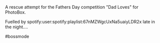 A rescue attempt for the Fathers Day competition "Dad Loves" for PhotoBox.


Fuelled by spotify:user:spotify:playlist:67nMZWgcUxNa5uaiyLDR2x late in the night....

#bossmode
